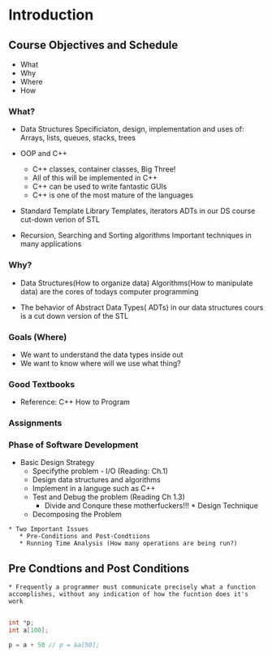 # Introduction

## Course Objectives and Schedule
- What
- Why
- Where
- How

### What?
* Data Structures
    Specificiaton, design, implementation and uses of: Arrays, lists, queues, stacks, trees

* OOP and C++
   * C++ classes, container classes, Big Three!
   * All of this will be implemented in C++
   * C++ can be used to write fantastic GUIs 
   * C++ is one of the most mature of the languages

* Standard Template Library
    Templates, iterators
    ADTs in our DS course cut-down verion of STL

* Recursion, Searching and Sorting algorithms 
    Important techniques in many applications 

### Why?

* Data Structures(How to organize data)
    Algorithms(How to manipulate data) are the cores of todays computer programming

* The behavior of Abstract Data Types( ADTs) in our data structures cours is a cut down version of the STL

### Goals (Where)
   * We want to understand the data types inside out
   * We want to know where will we use what thing?

### Good Textbooks
   * Reference: C++ How to Program

### Assignments


### Phase of Software Development
   * Basic Design Strategy
       * Specifythe problem - I/O (Reading: Ch.1)
       * Design data structures and algorithms 
       * Implement in a languge such as C++
       * Test and Debug the problem (Reading Ch 1.3)
           * Divide and Conqure these motherfuckers!!!
    * Design Technique
       * Decomposing the Problem
        
    * Two Important Issues
       * Pre-Conditions and Post-Condtiions 
       * Running Time Analysis (How many operations are being run?)


## Pre Condtions and Post Conditions

    * Frequently a programmer must communicate precisely what a function accomplishes, without any indication of how the fucntion does it's work 
    

```cpp 

int *p;
int a[100];

p = a + 50 // p = &a[50];
```
